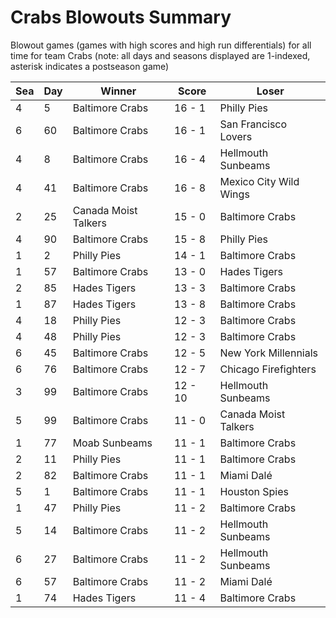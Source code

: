 # Crabs Blowouts Summary



Blowout games (games with high scores and high run differentials) for all time for team Crabs (note: all days and seasons displayed are 1-indexed, asterisk indicates a postseason game)


| Sea | Day | Winner | Score | Loser | 
| ------ |------ |------ |------ |------ |
| 4 | 5 | Baltimore Crabs | 16 - 1 | Philly Pies | 
| 6 | 60 | Baltimore Crabs | 16 - 1 | San Francisco Lovers | 
| 4 | 8 | Baltimore Crabs | 16 - 4 | Hellmouth Sunbeams | 
| 4 | 41 | Baltimore Crabs | 16 - 8 | Mexico City Wild Wings | 
| 2 | 25 | Canada Moist Talkers | 15 - 0 | Baltimore Crabs | 
| 4 | 90 | Baltimore Crabs | 15 - 8 | Philly Pies | 
| 1 | 2 | Philly Pies | 14 - 1 | Baltimore Crabs | 
| 1 | 57 | Baltimore Crabs | 13 - 0 | Hades Tigers | 
| 2 | 85 | Hades Tigers | 13 - 3 | Baltimore Crabs | 
| 1 | 87 | Hades Tigers | 13 - 8 | Baltimore Crabs | 
| 4 | 18 | Philly Pies | 12 - 3 | Baltimore Crabs | 
| 4 | 48 | Philly Pies | 12 - 3 | Baltimore Crabs | 
| 6 | 45 | Baltimore Crabs | 12 - 5 | New York Millennials | 
| 6 | 76 | Baltimore Crabs | 12 - 7 | Chicago Firefighters | 
| 3 | 99 | Baltimore Crabs | 12 - 10 | Hellmouth Sunbeams | 
| 5 | 99 | Baltimore Crabs | 11 - 0 | Canada Moist Talkers | 
| 1 | 77 | Moab Sunbeams | 11 - 1 | Baltimore Crabs | 
| 2 | 11 | Philly Pies | 11 - 1 | Baltimore Crabs | 
| 2 | 82 | Baltimore Crabs | 11 - 1 | Miami Dalé | 
| 5 | 1 | Baltimore Crabs | 11 - 1 | Houston Spies | 
| 1 | 47 | Philly Pies | 11 - 2 | Baltimore Crabs | 
| 5 | 14 | Baltimore Crabs | 11 - 2 | Hellmouth Sunbeams | 
| 6 | 27 | Baltimore Crabs | 11 - 2 | Hellmouth Sunbeams | 
| 6 | 57 | Baltimore Crabs | 11 - 2 | Miami Dalé | 
| 1 | 74 | Hades Tigers | 11 - 4 | Baltimore Crabs | 


